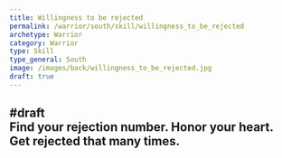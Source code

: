 ```yaml
---
title: Willingness to be rejected
permalink: /warrior/south/skill/willingness_to_be_rejected
archetype: Warrior
category: Warrior
type: Skill
type_general: South
image: /images/back/willingness_to_be_rejected.jpg
draft: true
---
```

#draft   
Find your rejection number. Honor your heart. Get rejected that many times. 
---
